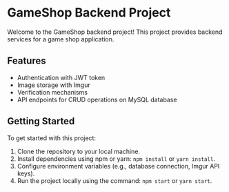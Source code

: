 <h1>GameShop Backend Project</h1>
    <p>Welcome to the GameShop backend project! This project provides backend services for a game shop application.</p>
    
  <h2>Features</h2>
    <ul>
        <li>Authentication with JWT token</li>
        <li>Image storage with Imgur</li>
        <li>Verification mechanisms</li>
        <li>API endpoints for CRUD operations on MySQL database</li>
    </ul>
    
  <h2>Getting Started</h2>
    <p>To get started with this project:</p>
    <ol>
        <li>Clone the repository to your local machine.</li>
        <li>Install dependencies using npm or yarn: <code>npm install</code> or <code>yarn install</code>.</li>
        <li>Configure environment variables (e.g., database connection, Imgur API keys).</li>
        <li>Run the project locally using the command: <code>npm start</code> or <code>yarn start</code>.</li>
    </ol>
    
 
